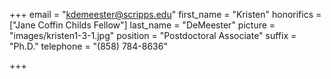 +++
email = "kdemeester@scripps.edu"
first_name = "Kristen"
honorifics = ["Jane Coffin Childs Fellow"]
last_name = "DeMeester"
picture = "images/kristen1-3-1.jpg"
position = "Postdoctoral Associate"
suffix = "Ph.D."
telephone = "(858) 784-8636"

+++
